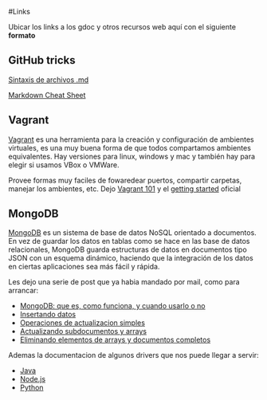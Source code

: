 #Links


Ubicar los links a los gdoc y otros recursos web aquí con el siguiente **formato**

## GitHub tricks
[Sintaxis de archivos .md](https://help.github.com/articles/markdown-basics)

[Markdown Cheat Sheet](https://github.com/adam-p/markdown-here/wiki/Markdown-Cheatsheet)

## Vagrant
[Vagrant](http://www.vagrantup.com/) es una herramienta para la creación y configuración de ambientes virtuales, es una muy buena forma de que todos compartamos ambientes equivalentes.
Hay versiones para linux, windows y mac y también hay para elegir si usamos VBox o VMWare.

Provee formas muy faciles de fowaredear puertos, compartir carpetas, manejar los ambientes, etc.
Dejo [Vagrant 101](http://codehero.co/como-instalar-y-configurar-vagrant/) y el [getting started](http://docs.vagrantup.com/v2/getting-started/index.html) oficial

## MongoDB

[MongoDB](http://www.mongodb.org/) es un sistema de base de datos NoSQL orientado a documentos. En vez de guardar los datos en tablas como se hace en las base de datos relacionales, MongoDB guarda estructuras de datos en documentos tipo JSON con un esquema dinámico, haciendo que la integración de los datos en ciertas aplicaciones sea más fácil y rápida.

Les dejo una serie de post que ya habia mandado por mail, como para arrancar:

- [MongoDB: que es, como funciona, y cuando usarlo o no](http://www.genbetadev.com/bases-de-datos/mongodb-que-es-como-funciona-y-cuando-podemos-usarlo-o-no)
- [Insertando datos](http://www.genbetadev.com/bases-de-datos/mongodb-empezando-por-el-principio-insertando-datos)
- [Operaciones de actualizacion simples](http://www.genbetadev.com/bases-de-datos/mongodb-la-vida-cambia-tus-datos-tambien-operaciones-de-actualizacion-simples)
- [Actualizando subdocumentos y arrays](http://www.genbetadev.com/bases-de-datos/mongodb-la-vida-cambia-tus-datos-tambien-actualiza-subdocumentos-y-anade-datos-a-un-array)
- [Eliminando elementos de arrays y documentos completos](http://www.genbetadev.com/bases-de-datos/mongodb-la-vida-cambia-tus-datos-tambien-eliminando-elementos-de-un-array-y-documentos-completos)

Ademas la documentacion de algunos drivers que nos puede llegar a servir: 

- [Java](http://docs.mongodb.org/ecosystem/drivers/java/)
- [Node.js](http://docs.mongodb.org/ecosystem/drivers/node-js/)
- [Python](http://docs.mongodb.org/ecosystem/drivers/python/)
